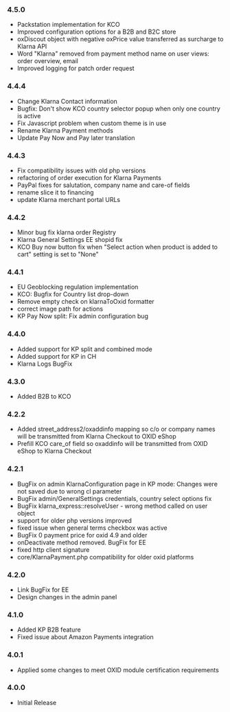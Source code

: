 ### 4.5.0
* Packstation implementation for KCO
* Improved configuration options for a B2B and B2C store
* oxDiscout object with negative oxPrice value transferred as surcharge to Klarna API
* Word "Klarna" removed from payment method name on user views: order overview, email
* Improved logging for patch order request

### 4.4.4
* Change Klarna Contact information
* Bugfix: Don't show KCO country selector popup when only one country is active
* Fix Javascript problem when custom theme is in use
* Rename Klarna Payment methods
* Update Pay Now and Pay later translation

### 4.4.3
* Fix compatibility issues with old php versions
* refactoring of order execution for Klarna Payments
* PayPal fixes for salutation, company name and care-of fields
* rename slice it to financing
* update Klarna merchant portal URLs

### 4.4.2
* Minor bug fix klarna order Registry
* Klarna General Settings EE shopid fix
* KCO Buy now button fix when "Select action when product is added to cart" setting is set to "None"

### 4.4.1
* EU Geoblocking regulation implementation
* KCO: Bugfix for Country list drop-down
* Remove empty check on klarnaToOxid formatter
* correct image path for actions
* KP Pay Now split: Fix admin configuration bug

### 4.4.0
* Added support for KP split and combined mode
* Added support for KP in CH
* Klarna Logs BugFix

### 4.3.0
* Added B2B to KCO

### 4.2.2
* Added street_address2/oxaddinfo mapping so c/o or company names will be transmitted from Klarna Checkout to OXID eShop
* Prefill KCO care_of field so oxaddinfo will be transmitted from OXID eShop to Klarna Checkout

### 4.2.1
* BugFix on admin KlarnaConfiguration page in KP mode: Changes were not saved due to wrong cl parameter
* BugFix admin/GeneralSettings credentials, country select options fix
* BugFix klarna_express::resolveUser - wrong method called on user object
* support for older php versions improved
* fixed issue when general terms checkbox was active
* BugFix 0 payment price for oxid 4.9 and older
* onDeactivate method removed. BugFix for EE
* fixed http client signature
* core/KlarnaPayment.php compatibility for older oxid platforms

### 4.2.0
* Link BugFix for EE
* Design changes in the admin panel

### 4.1.0
* Added KP B2B feature
* Fixed issue about Amazon Payments integration

### 4.0.1
* Applied some changes to meet OXID module certification requirements

### 4.0.0
* Initial Release
